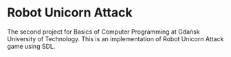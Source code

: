 # Robot Unicorn Attack
The second project for Basics of Computer Programming at Gdańsk University of Technology. This is an implementation of Robot Unicorn Attack game using SDL.
